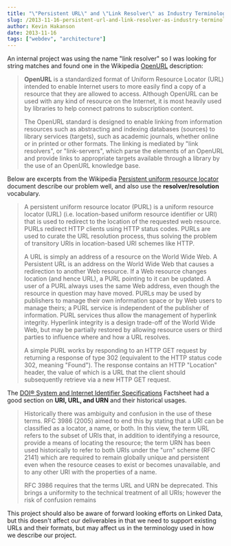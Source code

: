 ```yaml
---
title: "\"Persistent URL\" and \"Link Resolver\" as Industry Terminology"
slug: /2013-11-16-persistent-url-and-link-resolver-as-industry-terminology
author: Kevin Hakanson
date: 2013-11-16
tags: ["webdev", "architecture"]
---
```

An internal project was using the name "link resolver" so I was looking for string matches and found one in the Wikipedia [OpenURL](http://en.wikipedia.org/wiki/Openurl) description:

> **OpenURL** is a standardized format of Uniform Resource Locator (URL) intended to enable Internet users to more easily find a copy of a resource that they are allowed to access. Although OpenURL can be used with any kind of resource on the Internet, it is most heavily used by libraries to help connect patrons to subscription content.
>
> The OpenURL standard is designed to enable linking from information resources such as abstracting and indexing databases (sources) to library services (targets), such as academic journals, whether online or in printed or other formats. The linking is mediated by "link resolvers", or "link-servers", which parse the elements of an OpenURL and provide links to appropriate targets available through a library by the use of an OpenURL knowledge base.

Below are excerpts from the Wikipedia [Persistent uniform resource locator](http://en.wikipedia.org/wiki/PURL) document describe our problem well, and also use the **resolver/resolution** vocabulary.

> A persistent uniform resource locator (PURL) is a uniform resource locator (URL) (i.e. location-based uniform resource identifier or URI) that is used to redirect to the location of the requested web resource. PURLs redirect HTTP clients using HTTP status codes. PURLs are used to curate the URL resolution process, thus solving the problem of transitory URIs in location-based URI schemes like HTTP.
>
> A URL is simply an address of a resource on the World Wide Web. A Persistent URL is an address on the World Wide Web that causes a redirection to another Web resource. If a Web resource changes location (and hence URL), a PURL pointing to it can be updated. A user of a PURL always uses the same Web address, even though the resource in question may have moved. PURLs may be used by publishers to manage their own information space or by Web users to manage theirs; a PURL service is independent of the publisher of information. PURL services thus allow the management of hyperlink integrity. Hyperlink integrity is a design trade-off of the World Wide Web, but may be partially restored by allowing resource users or third parties to influence where and how a URL resolves.
>
> A simple PURL works by responding to an HTTP GET request by returning a response of type 302 (equivalent to the HTTP status code 302, meaning "Found"). The response contains an HTTP "Location" header, the value of which is a URL that the client should subsequently retrieve via a new HTTP GET request.

The [DOI® System and Internet Identifier Specifications](http://www.doi.org/factsheets/DOIIdentifierSpecs.html) Factsheet had a good section on **URI, URL, and URN** and their historical usages.

> Historically there was ambiguity and confusion in the use of these terms. RFC 3986 (2005) aimed to end this by stating that a URI can be classified as a locator, a name, or both. In this view, the term URL refers to the subset of URIs that, in addition to identifying a resource, provide a means of locating the resource; the term URN has been used historically to refer to both URIs under the "urn" scheme (RFC 2141) which are required to remain globally unique and persistent even when the resource ceases to exist or becomes unavailable, and to any other URI with the properties of a name.
>
> RFC 3986 requires that the terms URL and URN be deprecated. This brings a uniformity to the technical treatment of all URIs; however the risk of confusion remains

This project should also be aware of forward looking efforts on Linked Data, but this doesn't affect our deliverables in that we need to support existing URLs and their formats, but may affect us in the terminology used in how we describe our project.